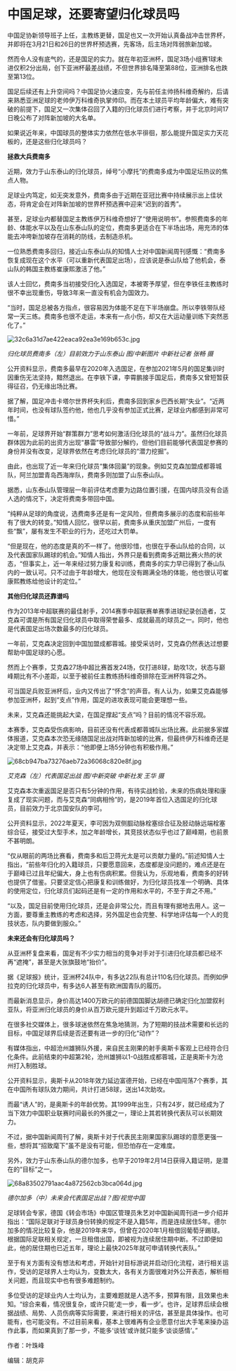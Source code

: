 # 中国足球，还要寄望归化球员吗

中国足协新领导班子上任，主教练更替，国足也又一次开始认真备战冲击世界杯，并即将在3月21日和26日的世界杯预选赛，先客场，后主场对阵弱旅新加坡。

然而令人没有底气的，还是国足的实力。就在年初亚洲杯，国足3场小组赛1球未进仅积2分出局，创下亚洲杯最差战绩，不但世界排名降至第88位，亚洲排名也跌至第13位。

国足后续还有上升空间吗？中国足协火速应变，先与前任主帅扬科维奇解约，后请来熟悉亚洲足球的老帅伊万科维奇执掌帅印。而在本土球员平均年龄偏大，难有突破的前提下，国足又一次集体召回了入籍的归化球员们进行考察，并于北京时间17日晚公布了对阵新加坡的大名单。

如果说近年来，中国球员的整体实力依然在低水平徘徊，那么能提升国足实力天花板的，还是这些归化球员吗？

**拯救大兵费南多**

近期，效力于山东泰山的归化球员，绰号“小摩托”的费南多成为中国足坛热议的焦点人物。

足球业内笃定，如无突发意外，费南多由于近期在亚冠比赛中持续展示出上佳状态，将肯定会在对阵新加坡的世界杯预选赛中迎来“迟到的首秀”。

甚至，足球业内都替国足主教练伊万科维奇想好了“使用说明书”。参照费南多的年龄、体能水平以及在山东泰山队的定位，费南多更适合在下半场出场，用充沛的体能去冲垮新加坡存在消耗的防线，去制造杀机。

一位熟悉费南多回归，接近山东泰山队的知情人士对中国新闻周刊感慨：“费南多恢复成现在这个水平（可以重新代表国足出场），应该说是泰山队给了他机会，泰山队的韩国主教练崔康熙激活了他。”

该人士回忆，费南多当初接受归化入选国足，本被寄予厚望，但在李铁任主教练时很不幸出现重伤，导致3年来一直没有机会为国效力。

“当时，国足总被各方指点，很容易因为体能不足在下半场崩盘。所以李铁带队经常一天三练。费南多也很不走运，本来有一点小伤，却又在大运动量训练下突然恶化了。”

![32c6a31d7ae422eaca92ea3e169b653c.jpg](https://raw.githubusercontent.com/qqhsx/qqnews_image/main/2024/03/20/中国足球，还要寄望归化球员吗/32c6a31d7ae422eaca92ea3e169b653c.jpg)

_归化球员费南多（左）目前效力于山东泰山 图/中新图片 中新社记者 张畅 摄_

公开资料显示，费南多最早在2020年入选国足，在参加2021年5月的国足集训时因重伤无法坚持，黯然退出。在李铁下课，李霄鹏接手国足后，费南多又曾短暂获得征召，仍无缘出场比赛。

据了解，国足冲击卡塔尔世界杯失利后，费南多回到家乡巴西长期“失业”。“近两年时间，也没有球队签约他，他也几乎没有参加正式比赛，足球业内都感到非常可惜。”

一年前，足球界开始“群策群力”思考如何激活归化球员的“战斗力”。虽然归化球员群体因为此前的出资方出现“暴雷”导致部分解约，但他们目前能够代表国足参赛的身份并没有改变，足球界依然在考虑归化球员的“潜力挖掘”。

由此，也出现了近一年来归化球员“集体回巢”的现象。例如艾克森加盟成都蓉城队，阿兰加盟青岛西海岸队，费南多则加盟了山东泰山队。

据悉，山东泰山队管理层一年前评估考虑要为边路位置引援，在国内球员没有合适人选的情况下，决定将费南多带回中国。

“纯粹从足球的角度说，选费南多还是有一定风险，但费南多展示的态度和前些年有了很大的转变。”知情人回忆，很早以前，费南多从重庆加盟广州后，一度有些“飘”，屡有发生不职业的行为，还吃过大罚单。

“但是现在，他的态度是真的不一样了。他很珍惜，也很在乎泰山队给的合同，以及代表国家队踢球的机会。”知情人指出，外界只是看到费南多近期比赛火热的状态，“但事实上，近一年来经过努力康复和训练，费南多的实力早已得到了泰山队内的一致认可。只不过由于年龄增大，他现在没有踢满全场的体能，他也很认可崔康熙教练给他设计的定位。”

**其他归化球员还靠谱吗**

作为2013年中超联赛的最佳射手，2014赛季中超联赛单赛季进球纪录创造者，艾克森可谓是所有国足归化球员中取得荣誉最多、成就最高的球员之一。同时，他也是代表国足出场次数最多的归化球员。

一年前，艾克森决定回到中国加盟成都蓉城。接受采访时，艾克森仍然表达过想要帮助中国足球的心愿。

然而上个赛季，艾克森27场中超比赛首发24场，仅打进8球，助攻1次，状态与巅峰期比有不小差距，以至于被前任主教练扬科维奇排除在亚洲杯阵容之外。

可当国足兵败亚洲杯后，业内又传出了“怀念”的声音。有人认为，如果艾克森能够参加亚洲杯，起到“支点”作用，国足的进攻表现可能会更理想一些。

未来，艾克森还能挑起大梁，在国足撑起“支点”吗？目前的情况不容乐观。

本赛季，艾克森受伤病影响，目前还没有代表成都蓉城队出场比赛。此前据多家媒体报道，艾克森本次恐无缘随国足出战对阵新加坡的比赛，但最终伊万科维奇还是决定带上艾克森，并表示：“他即便上场5分钟也有积极作用。”

![68cb947ba73276aeb72a36068c820e8f.jpg](https://raw.githubusercontent.com/qqhsx/qqnews_image/main/2024/03/20/中国足球，还要寄望归化球员吗/68cb947ba73276aeb72a36068c820e8f.jpg)

 _艾克森（左）代表国足出战 图/中新突破 中新社发 王华 摄_

艾克森本次重返国足是否只有5分钟的作用，有待实战检验，未来的伤病处理和康复成了现实问题，而与艾克森“同病相怜”的，是2019年首位入选国足的归化球员，目前效力于北京国安队的李可。

公开资料显示，2022年夏天，李可因为双侧腘动脉栓塞综合征及胫动脉远端栓塞综合征，接受过大型手术，加之年龄增长，其竞技状态似乎也过了巅峰期，也前景不甚明朗。

“仅从眼前的两场比赛看，费南多和后卫蒋光太是可以贡献力量的。”前述知情人士指出，“前些年归化的入籍球员，只要愿意回来，态度都是没问题的，难点还是在于巅峰已过且年纪偏大，身上也有伤病积累。但我认为，乐观地看，费南多的好转也提供了借鉴。只要坚定信心把康复和训练做好，为归化球员找准一个明确、具体的使用定位，归化球员们起码还是有一定的作用和水平的，不至于弃之不用。”

“以及，国足目前使用归化球员，还是会非常公允，而且有理有据地去用人。这一方面，要尊重主教练的考虑和选择，另外国足也会完整、科学地评估每一个人的竞技状态，队内要做到服众。”

**未来还会有归化球员吗？**

从亚洲杯复盘来看，国足有不少实力相当的竞争对手对于引进归化球员都已经不再“遮掩”，甚至是大张旗鼓地“抬价”。

据《足球报》统计，亚洲杯24队中，有多达22队有总计110名归化球员。而例如伊拉克的归化球员中，有多达6人甚至有欧洲国青队的履历。

而最新消息显示，身价高达1400万欧元的前德国国脚达胡德已确定归化加盟叙利亚队，将亚洲归化球员的身价从百万欧元提升到超过千万欧元水平。

在很多社交媒体上，很多球迷依然在焦急地猜测，为了短期的技战术需要和长远的目标，中国足球界后续是否还要有进一步的归化“动作”？

有媒体指出，中超沧州雄狮队外援，来自民主刚果的射手奥斯卡客观上已经符合归化条件。此前结束的中超第2轮，沧州雄狮以1-0战胜成都蓉城，正是奥斯卡为沧州打入制胜球。

公开资料显示，奥斯卡从2018年效力延边富德开始，已经在中国闯荡7个赛季，其在中国所有球队效力期间，共计打进58球，送出14次助攻。

而最“诱人”的，是奥斯卡的年龄优势。其1999年出生，只有24岁，就已经成为了当下效力中国职业联赛时间最长的外援之一，理论上其若转换代表队可以长期效力。

不过，据中国新闻周刊了解，奥斯卡对于代表民主刚果国家队踢球的意愿更强一些，想将其“招致麾下”虽不是没有可能，但恐怕存在一定难度。

另外，效力于山东泰山队的德尔加多，也早于2019年2月14日获得入籍证明，是潜在的“目标”之一。

![68a83502791aac4a872562cb3bca064d.jpg](https://raw.githubusercontent.com/qqhsx/qqnews_image/main/2024/03/20/中国足球，还要寄望归化球员吗/68a83502791aac4a872562cb3bca064d.jpg)

_德尔加多（中）未来会代表国足出战？图/视觉中国_

足球转会专家，德国《转会市场》中国区管理员朱艺对中国新闻周刊进一步介绍并指出：“国际足联对于球员身份转换的规定不是入籍5年，而是连续居住5年。德尔加多的情况比较复杂，他是2019年来华，但曾在2020年1月租借回葡萄牙踢球。根据国际足联相关规定，一旦租借出国，即被视为连续居住期中断。不过即便如此，他的居住期也已近五年，理论上最快2025年就可申请转换代表队。”

至于有关方面有没有想法和考虑，开始针对目标游说并启动归化流程，进行相关运作，受访的足球界人士均认为，变数太大，各有关方面很难对外公开表态，解析相关问题，而且现实中也有很多难题制约。

多位受访的足球业内人士均认为，主要难题就是人选不多，预算有限，且效果也未知。“综合来看，情况很复杂，或许只能‘走一步，看一步’。也许，足球界后续会根据战绩、局势、人员伤病等实际需要，来进行相关的评估，甚至是具体操作。也可能有，也可能没有。不过目前来看，基本上很难再有企业愿意付出大手笔来操办运作此事，而如果真到了那一步，不能多‘谈钱’或许就只能多‘谈谈感情’。”

作者：叶珠峰

编辑：胡克非

